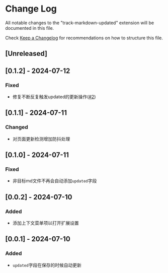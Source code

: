 # Change Log

All notable changes to the "track-markdown-updated" extension will be documented in this file.

Check [Keep a Changelog](http://keepachangelog.com/) for recommendations on how to structure this file.

## [Unreleased]


## [0.1.2] - 2024-07-12

### Fixed

- 修复不断反复触发updated的更新操作([#2](https://github.com/HauKuen/track-markdown-updated/issues/2))

## [0.1.1] - 2024-07-11

### Changed

- 对页面更新检测增加防抖处理


## [0.1.0] - 2024-07-11

### Fixed

- 非目标md文件不再会自动添加``updated``字段

## [0.0.2] - 2024-07-10

### Added

- 添加上下文菜单项以打开扩展设置

## [0.0.1] - 2024-07-10

### Added

- ``updated``字段在保存的时候自动更新